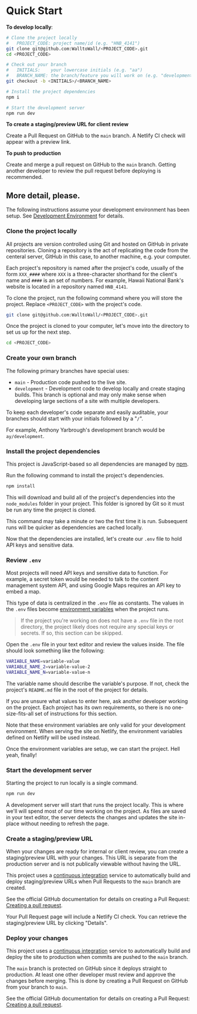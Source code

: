 # Quick Start

**To develop locally**:

```sh
# Clone the project locally
#   PROJECT_CODE: project name/id (e.g. "HNB_4141")
git clone git@github.com:WalltoWall/<PROJECT_CODE>.git
cd <PROJECT_CODE>

# Check out your branch
#   INITIALS:    your lowercase initials (e.g. "aa")
#   BRANCH_NAME: the branch/feature you will work on (e.g. "development")
git checkout -b <INITIALS>/<BRANCH_NAME>

# Install the project dependencies
npm i

# Start the development server
npm run dev
```

**To create a staging/preview URL for client review**

Create a Pull Request on GitHub to the `main` branch. A Netlify CI check will
appear with a preview link.

**To push to production**

Create and merge a pull request on GitHub to the `main` branch. Getting
another developer to review the pull request before deploying is recommended.

## More detail, please.

The following instructions assume your development environment has been setup.
See [Development Environment][development-environment] for details.

### Clone the project locally

All projects are version controlled using Git and hosted on GitHub in private
repositories. Cloning a repository is the act of replicating the code from the
centeral server, GitHub in this case, to another machine, e.g. your computer.

Each project's repository is named after the project's code, usually of the form
`XXX_####` where `XXX` is a three-character shorthand for the client's name and
`####` is an set of numbers. For example, Hawaii National Bank's website is
located in a repository named `HNB_4141`.

To clone the project, run the following command where you will store the
project. Replace `<PROJECT_CODE>` with the project's code.

```sh
git clone git@github.com:WalltoWall/<PROJECT_CODE>.git
```

Once the project is cloned to your computer, let's move into the directory to
set us up for the next step.

```sh
cd <PROJECT_CODE>
```

### Create your own branch

The following primary branches have special uses:

- `main` - Production code pushed to the live site.
- `development` - Development code to develop locally and create staging builds.
  This branch is optional and may only make sense when developing large sections
  of a site with multiple developers.

To keep each developer's code separate and easily auditable, your branches
should start with your initials followed by a "`/`".

For example, Anthony Yarbrough's development branch would be `ay/development`.

### Install the project dependencies

This project is JavaScript-based so all dependencies are managed by [npm][npm].

Run the following command to install the project's dependencies.

```sh
npm install
```

This will download and build all of the project's dependencies into the
`node_modules` folder in your project. This folder is ignored by Git so it must
be run any time the project is cloned.

This command may take a minute or two the first time it is run. Subsequent runs
will be quicker as dependencies are cached locally.

Now that the dependencies are installed, let's create our `.env` file to hold
API keys and sensitive data.

### Review `.env`

Most projects will need API keys and sensitive data to function. For example, a
secret token would be needed to talk to the content management system API, and
using Google Maps requires an API key to embed a map.

This type of data is centralized in the `.env` file as constants. The values in
the `.env` files become [environment variables][environment-variables] when the
project runs.

> If the project you're working on does not have a `.env` file in the root
> directory, the project likely does not require any special keys or secrets. If
> so, this section can be skipped.

Open the `.env` file in your text editor and review the values inside. The file
should look something like the following:

```sh
VARIABLE_NAME=variable-value
VARIABLE_NAME_2=variable-value-2
VARIABLE_NAME_N=variable-value-n
```

The variable name should describe the variable's purpose. If not, check the
project's `README.md` file in the root of the project for details.

If you are unsure what values to enter here, ask another developer working on
the project. Each project has its own requirements, so there is no
one-size-fits-all set of instructions for this section.

Note that these environment variables are only valid for your development
environment. When serving the site on Netlify, the environment variables defined
on Netlify will be used instead.

Once the environment variables are setup, we can start the project. Hell yeah,
finally!

### Start the development server

Starting the project to run locally is a single command.

```sh
npm run dev
```

A development server will start that runs the project locally. This is where
we'll will spend most of our time working on the project. As files are saved in
your text editor, the server detects the changes and updates the site in-place
without needing to refresh the page.

### Create a staging/preview URL

When your changes are ready for internal or client review, you can create a
staging/preview URL with your changes. This URL is separate from the production
server and is not publically viewable without having the URL.

This project uses a [continuous integration][continuous-integration] service to
automatically build and deploy staging/preview URLs when Pull Requests to the
`main` branch are created.

See the official GitHub documentation for details on creating a Pull Request:
[Creating a pull request][pull-request].

Your Pull Request page will include a Netlify CI check. You can retrieve the
staging/preview URL by clicking "Details".

### Deploy your changes

This project uses a [continuous integration][continuous-integration] service to
automatically build and deploy the site to production when commits are pushed to
the `main` branch.

The `main` branch is protected on GitHub since it deploys straight to
production. At least one other developer must review and approve the changes
before merging. This is done by creating a Pull Request on GitHub from your
branch to `main`.

See the official GitHub documentation for details on creating a Pull Request:
[Creating a pull request][pull-request].

[development-environment]: development-environment.md
[npm]: https://www.npmjs.com/
[environment-variables]: https://en.wikipedia.org/wiki/Environment_variable#Unix
[continuous-integration]: https://www.netlify.com/docs/continuous-deployment/
[pull-request]: https://help.github.com/articles/creating-a-pull-request/#creating-the-pull-request
